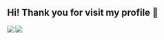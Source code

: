## Hi! Thank you for visit my profile 👋

<a>
<img align="left" src="https://github-readme-stats.vercel.app/api?username=evribsap&hide=contribs,prs"/>
</a>

<a>
<img align="left" src="https://github-readme-stats.vercel.app/api/top-langs/?username=evribsap&layout=compact"/>
</a>
